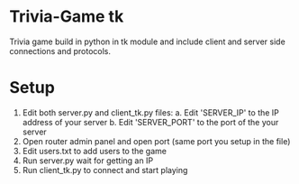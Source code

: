 # Trivia-Game tk
Trivia game build in python in tk module and include client and server side connections and protocols.

# Setup
1. Edit both server.py and client_tk.py files:
  a. Edit 'SERVER_IP' to the IP address of your server
  b. Edit 'SERVER_PORT' to the port of the your server
2. Open router admin panel and open port (same port you setup in the file)
3. Edit users.txt to add users to the game
4. Run server.py wait for getting an IP
5. Run client_tk.py to connect and start playing
